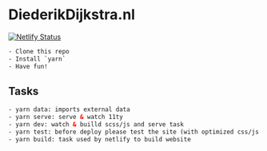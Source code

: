 # DiederikDijkstra.nl

[![Netlify Status](https://api.netlify.com/api/v1/badges/fab2aa1a-c5cd-4806-998a-96404590f3cd/deploy-status)](https://app.netlify.com/sites/diederikdijkstra/deploys)

```html
- Clone this repo
- Install `yarn`
- Have fun!
```

## Tasks

```html
- yarn data: imports external data
- yarn serve: serve & watch 11ty
- yarn dev: watch & builld scss/js and serve task
- yarn test: before deploy please test the site (with optimized css/js & real data)
- yarn build: task used by netlify to build website
```
